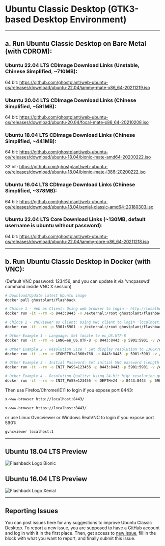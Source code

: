 # Ubuntu Classic Desktop (GTK3-based Desktop Environment)

------------------------------------------

## a. Run Ubuntu Classic Desktop on Bare Metal (with CDROM):

### Ubuntu 22.04 LTS CDImage Download Links (Unstable, Chinese Simplified, ~710MB):

64 bit: https://github.com/ghostplant/web-ubuntu-os/releases/download/ubuntu-22.04/jammy-mate-x86_64-20211219.iso

### Ubuntu 20.04 LTS CDImage Download Links (Chinese Simplified, ~591MB):

64 bit: https://github.com/ghostplant/web-ubuntu-os/releases/download/ubuntu-20.04/focal-mate-x86_64-20210208.iso

### Ubuntu 18.04 LTS CDImage Download Links (Chinese Simplified, ~441MB):

64 bit: https://github.com/ghostplant/web-ubuntu-os/releases/download/ubuntu-18.04/bionic-mate-amd64-20200222.iso

32 bit: https://github.com/ghostplant/web-ubuntu-os/releases/download/ubuntu-18.04/bionic-mate-i386-20200222.iso

### Ubuntu 16.04 LTS CDImage Download Links (Chinese Simplified, ~378MB):

64 bit: https://github.com/ghostplant/web-ubuntu-os/releases/download/ubuntu-18.04/xenial-classic-amd64-20180303.iso

### Ubuntu 22.04 LTS Core Download Links (~130MB, default username is ubuntu without password):

64 bit: https://github.com/ghostplant/web-ubuntu-os/releases/download/ubuntu-22.04/jammy-core-x86_64-20211218.iso

------------------------------------------

## b. Run Ubuntu Classic Desktop in Docker (with VNC):
(Default VNC password: 123456, and you can update it via 'vncpasswd' command inside VNC X session)

```sh
# Download/Update latest Ubuntu image
docker pull ghostplant/flashback

# Chioce 1 - Web as Client: Using web browser to login - http://localhost:8443/
docker run -it --rm -p 8443:8443 -v /external:/root ghostplant/flashback

# Chioce 2 - VNCViewer as Client: Using VNC client to login 'localhost:1'
docker run -it --rm -p 5901:5901 -v /external:/root ghostplant/flashback

# Other Example 1 - Language: Set locale to en_US.UTF-8
docker run -it --rm -e LANG=en_US.UTF-8 -p 8443:8443 -p 5901:5901 -v /external:/root ghostplant/flashback

# Other Example 2 - Resolution Size : Set display resolution to 1366x768
docker run -it --rm -e GEOMETRY=1366x768 -p 8443:8443 -p 5901:5901 -v /external:/root ghostplant/flashback

# Other Example 3 - Initial Password: Set initial VNC password (length of password must be between 6 to 8).
docker run -it --rm -e INIT_PASS=123456 -p 8443:8443 -p 5901:5901 -v /external:/root ghostplant/flashback

# Other Example 4 - Resolution Quality: Using 24-bit high resolution quality (Only recommended in high-bandwidth network)
docker run -it --rm -e INIT_PASS=123456 -e DEPTH=24 -p 8443:8443 -p 5901:5901 -v /external:/root ghostplant/flashback
```

Then use Firefox/Chrome/IE11 to login if you expose port 8443:

```sh
x-www-browser http://localhost:8443/

x-www-browser https://localhost:8443/
```

or use Linux Gvncviewer or Windows RealVNC to login if you expose port 5901:

```sh
gvncviewer localhost:1
```
------------------------------------------

## Ubuntu 18.04 LTS Preview

![Flashback Logo Bionic](img-flashback-bionic.png "Desktop")

## Ubuntu 16.04 LTS Preview

![Flashback Logo Xenial](img-flashback-xenial.png "Desktop")

------------------------------------------

## Reporting Issues

You can post issues here for any suggestions to improve Ubuntu Classic Desktop. To report a new issue, you are supposed to have a GitHub account and log in with it in the first place. Then, get access to [new issue](https://github.com/ghostplant/ubuntu-classic/issues/new), fill in the block with what you want to report, and finally submit this issue.
